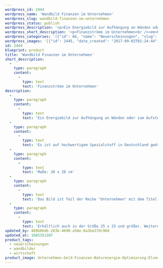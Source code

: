 ```yaml
---
wordpress_id: 2444
wordpress_name: 'Wandbild Finanzen im Unternehmen'
wordpress_slug: wandbild-finanzen-im-unternehmen
wordpress_status: publish
wordpress_description: '<p>Ein Energiebild zur Aufhängung an Wänden oder zum Aufstellen im Raum mit einem aktivierbaren Schwingungsfeld zu optimalen Finanzströmen im Unternehmen sowie in das Unternehmen hinein und hinaus.</p><p>Es ist auf hochwertigem Spezialstoff in Deutschland gedruckt und sorgfältig in Handarbeit auf Holzkeilrahmen aufgezogen. Laut Herstellerangaben ist der farbintensive Druck 70 Jahre lichtecht, waschbar und in einem umweltorientierten Verfahren hergestellt. Der Oberstoff ist mit einer Spezialbeschichtung unterfüttert, so dass, bei Aufhängung an der Wand, der rückseitige Holzrahmen auch bei hellen Farben unsichtbar ist. (In der Onlineansicht ist unser Bild mit einem Wasserzeichen geschützt. Wir bitten um Ihr Verständnis. Im Original ist der Schriftzung "Energiebilder Elveden Verlag" entfernt.)</p><p>Maße: 20 x 20 cm<br />Das Bild ist Teil der Reihe "Unternehmen" mit dem Titel "Unternehmen: Geldströme"</p><p>Erhältlich auch in der Größe 25 x 25 und größer. Weitere Größen oder andere Seitenverhältnisse, sind bis 200 cm individuell für Sie innerhalb weniger Tage herstellbar. Bitte kontaktieren Sie uns hierfür unter <a href="mailto:info@elvedenverlag.de">info@elvedenverlag.de</a>.</p><p><a href="https://my.feenbaum.de/anwendung-energie-wandbilder/">Anwendungshinweise</a></p>'
wordpress_short_description: '<p>Finanzströme im Unternehmen<br /><em>Hinweis: Das Kissen wird Ihnen ohne Wasserzeichen geliefert</em></p>'
wordpress_categories: '[{"id": 66, "name": "Neuerscheinungen", "slug": "neuerscheinungen"}, {"id": 24, "name": "Wandbilder", "slug": "wandbilder"}, {"id": 109, "name": "Wirtschaft", "slug": "wirtschaft"}]'
wordpress_images: '[{"id": 2445, "date_created": "2017-09-02T01:24:44", "date_created_gmt": "2017-09-01T21:24:44", "date_modified": "2017-09-02T01:24:44", "date_modified_gmt": "2017-09-01T21:24:44", "src": "https://my.feenbaum.de/wp-content/uploads/2017/09/Unternehmen-Geld-Finanzen-Naturenergie-Optimierung-Elvedenenergie_8x8.jpg", "name": "Unternehmen-Geld-Finanzen-Naturenergie-Optimierung-Elvedenenergie_8x8", "alt": ""}]'
id: 2444
blueprint: product
title: 'Wandbild Finanzen im Unternehmen'
short_description:
  -
    type: paragraph
    content:
      -
        type: text
        text: 'Finanzströme im Unternehmen'
description:
  -
    type: paragraph
    content:
      -
        type: text
        text: 'Ein Energiebild zur Aufhängung an Wänden oder zum Aufstellen im Raum mit einem aktivierbaren Schwingungsfeld zu optimalen Finanzströmen im Unternehmen sowie in das Unternehmen hinein und hinaus.'
  -
    type: paragraph
    content:
      -
        type: text
        text: 'Es ist auf hochwertigem Spezialstoff in Deutschland gedruckt und sorgfältig in Handarbeit auf Holzkeilrahmen aufgezogen. Laut Herstellerangaben ist der farbintensive Druck 70 Jahre lichtecht, waschbar und in einem umweltorientierten Verfahren hergestellt. Der Oberstoff ist mit einer Spezialbeschichtung unterfüttert, so dass, bei Aufhängung an der Wand, der rückseitige Holzrahmen auch bei hellen Farben unsichtbar ist. (In der Onlineansicht ist unser Bild mit einem Wasserzeichen geschützt. Wir bitten um Ihr Verständnis. Im Original ist der Schriftzung "Energiebilder Elveden Verlag" entfernt.)'
  -
    type: paragraph
    content:
      -
        type: text
        text: 'Maße: 20 x 20 cm'
  -
    type: paragraph
    content:
      -
        type: text
        text: 'Das Bild ist Teil der Reihe "Unternehmen" mit dem Titel "Unternehmen: Geldströme"'
  -
    type: paragraph
    content:
      -
        type: text
        text: 'Erhältlich auch in der Größe 25 x 25 und größer. Weitere Größen oder andere Seitenverhältnisse, sind bis 200 cm individuell für Sie innerhalb weniger Tage herstellbar. Bitte kontaktieren Sie uns hierfür unter info@elvedenverlag.de.'
updated_by: 489b06db-283b-4690-a50e-8a3ba37dc968
updated_at: 1685351307
product_tags:
  - neuerscheinungen
  - wandbilder
  - wirtschaft
product_image: Unternehmen-Geld-Finanzen-Naturenergie-Optimierung-Elvedenenergie_8x8.jpg
---
```

